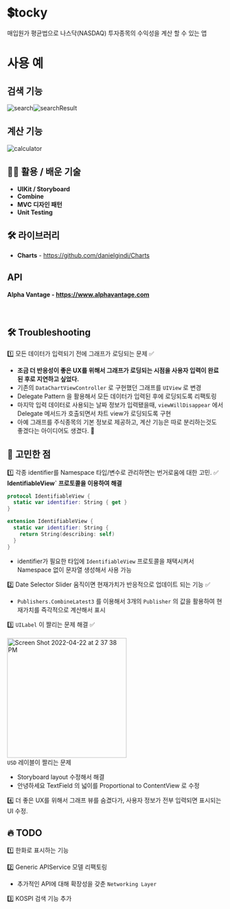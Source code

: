 # 💲tocky
매입원가 평균법으로 나스닥(NASDAQ) 투자종목의 수익성을 계산 할 수 있는 앱

# 사용 예
## 검색 기능
![search](https://user-images.githubusercontent.com/33091784/144051586-9b69e49f-5289-41a9-9c4f-ac275d08b847.gif)![searchResult](https://user-images.githubusercontent.com/33091784/144051574-af8e73e7-36b0-44bd-af66-c71ea7266d20.gif)

## 계산 기능
![calculator](https://user-images.githubusercontent.com/33091784/144052656-d1f13703-d06e-485e-84c5-1c576dc49499.gif)


## 🧑‍💻 활용 / 배운 기술
- **UIKit / Storyboard**
- **Combine**
- **MVC 디자인 패턴**
- **Unit Testing**

## 🛠 라이브러리
- **Charts**  -  https://github.com/danielgindi/Charts

## API
#### Alpha Vantage - https://www.alphavantage.com

<br>


## 🛠 Troubleshooting
 
1️⃣ 모든 데이터가 입력되기 전에 그래프가 로딩되는 문제 ✅
  - **조금 더 반응성이 좋은 UX를 위해서 그래프가 로딩되는 시점을 사용자 입력이 완료된 후로 지연하고 싶었다.**
  - 기존의 `DataChartViewController` 로 구현했던 그래프를 `UIView` 로 변경
  - Delegate Pattern 을 활용해서 모든 데이터가 입력된 후에 로딩되도록 리팩토링
  - 마지막 입력 데이터로 사용되는 날짜 정보가 입력됐을때, `viewWillDisappear` 에서 Delegate 메서드가 호출되면서 차트 view가 로딩되도록 구현
  - 아예 그래프를 주식종목의 기본 정보로 제공하고, 계산 기능은 따로 분리하는것도 좋겠다는 아이디어도 생겼다. 🤔


## 🤔 고민한 점


1️⃣ 각종 identifier를 Namespace 타입/변수로 관리하면는 번거로움에 대한 고민. ✅
**IdentifiableView` 프로토콜을 이용하여 해결**
  ```swift
  protocol IdentifiableView {
    static var identifier: String { get }
  }

  extension IdentifiableView {
    static var identifier: String {
      return String(describing: self)
    }
  }
  ```
  - identifier가 필요한 타입에 `IdentifiableView` 프로토콜을 채택시켜서 Namespace 없이 문자열 생성해서 사용 가능


2️⃣ Date Selector Slider 움직이면 현재가치가 반응적으로 업데이트 되는 기능 ✅
  - `Publishers.CombineLatest3` 를 이용해서 3개의 `Publisher` 의 값을 활용하여 현재가치를 즉각적으로 계산해서 표시



3️⃣ `UILabel` 이 짤리는 문제 해결 ✅
<br>
<br>
<img width="278" alt="Screen Shot 2022-04-22 at 2 37 38 PM" src="https://user-images.githubusercontent.com/33091784/164610205-4799d9bd-c2ba-4d29-a19a-495a8bd8cb64.png">
<br>
`USD` 레이블이 짤리는 문제 
- Storyboard layout 수정해서 해결 
- 안녕하세요 TextField 의 넓이를 Proportional to ContentView 로 수정 

4️⃣ 더 좋은 UX를 위해서 그래프 뷰를 숨겼다가, 사용자 정보가 전부 입력되면 표시되는 UI 수정.

## 🔥 TODO

 
1️⃣ 한화로 표시하는 기능

2️⃣ Generic APIService 모델 리팩토링
- 추가적인 API에 대해 확장성을 갖춘 `Networking Layer` 

3️⃣ KOSPI 검색 기능 추가
